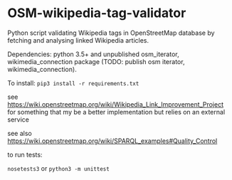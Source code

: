OSM-wikipedia-tag-validator
===========================

Python script validating Wikipedia tags in OpenStreetMap database by fetching and analysing linked Wikipedia articles.

Dependencies: python 3.5+ and unpublished osm_iterator, wikimedia_connection package (TODO: publish osm iterator, wikimedia_connection).

To install: `pip3 install -r requirements.txt`

see https://wiki.openstreetmap.org/wiki/Wikipedia_Link_Improvement_Project for something that my be a better implementation but relies on an external service

see also https://wiki.openstreetmap.org/wiki/SPARQL_examples#Quality_Control

to run tests:

```nosetests3``` or ```python3 -m unittest```
